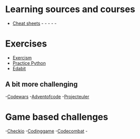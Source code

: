 # Learning sources and courses

- [Cheat sheets](https://www.reddit.com/r/Python/comments/9iadda/python_cheat_sheet_for_beginners_and_experts/)
-[]()
-[]()
-[]()
-[]()
-[]()

# Exercises

- [Exercism](https://exercism.io/tracks/python/exercises)
- [Practice Python](https://www.practicepython.org/)
- [Edabit](https://edabit.com/challenges/python3)

## A bit  more challenging

-[Codewars](https://www.codewars.com/)
-[Adventofcode](https://adventofcode.com/)
-[Projecteuler](https://projecteuler.net/)

# Game based challenges

-[Checkio](https://py.checkio.org/)
-[Codinggame](https://www.codingame.com/start)
-[Codecombat](https://codecombat.com/play/level/dungeons-of-kithgard)
-[]()
